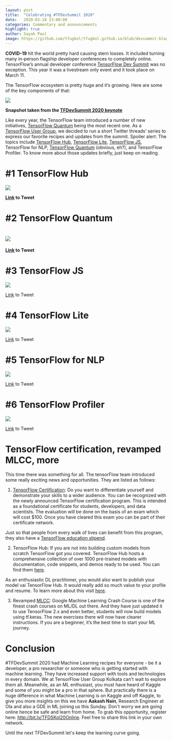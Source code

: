```yaml
---
layout: post
title:  "Celebrating #TFDevSummit 2020"
date:   2020-03-18 13:00:00
categories: Commentary and announcements
highlight: true
author: Sayak Paul
image: https://github.com/tfugkol/tfugkol.github.io/blob/devsummit-blog/assets/img/post_images/media_devsummit_blog/image6.png
---
```


**COVID-19** hit the world pretty hard causing stern losses. It included turning many in-person flagship developer conferences to completely online. TensorFlow’s annual developer conference [<span class="underline">TensorFlow Dev Summit</span>](https://www.tensorflow.org/dev-summit) was no exception. This year it was a livestream only event and it took place on March 11.

The TensorFlow ecosystem is pretty huge and it’s growing. Here are some of the key components of that:

![](https://github.com/tfugkol/tfugkol.github.io/blob/devsummit-blog/assets/img/post_images/media_devsummit_blog/image6.png)

**Snapshot taken from the [<span class="underline">TFDevSummit 2020 keynote</span>](https://youtu.be/_lsjCH3fd00)**

Like every year, the TensorFlow team introduced a number of new initiatives, [<span class="underline">TensorFlow Quantum</span>](https://www.tensorflow.org/quantum/) being the most recent one. As a [<span class="underline">TensorFlow User Group</span>](https://www.tensorflow.org/community/groups), we decided to run a short Twitter threads’ series to express our favorite recipes and updates from the summit. Spoiler alert: The topics include [<span class="underline">TensorFlow Hub</span>](https://www.tensorflow.org/hub), [<span class="underline">TensorFlow Lite</span>](https://www.tensorflow.org/lite), [<span class="underline">TensorFlow JS</span>](https://www.tensorflow.org/js), TensorFlow for NLP, [<span class="underline">TensorFlow Quantum</span>](https://www.tensorflow.org/quantum) (obvious, eh?), and TensorFlow Profiler. To know more about those updates briefly, just keep on reading.

# \#1 TensorFlow Hub

![](https://github.com/tfugkol/tfugkol.github.io/blob/devsummit-blog/assets/img/post_images/media_devsummit_blog/image1.png)

**[<span class="underline">Link</span>](https://twitter.com/TFUGKol/status/1238351587304591360) to Tweet**

# \#2 TensorFlow Quantum

# ![](https://github.com/tfugkol/tfugkol.github.io/blob/devsummit-blog/assets/img/post_images/media_devsummit_blog/image3.png)

**[<span class="underline">Link</span>](https://twitter.com/TFUGKol/status/1238139119278030850) to Tweet**

# \#3 TensorFlow JS

![](https://github.com/tfugkol/tfugkol.github.io/blob/devsummit-blog/assets/img/post_images/media_devsummit_blog/image2.png)

[<span class="underline">Link</span>](https://twitter.com/TFUGKol/status/1239553411877462016) to Tweet

# \#4 TensorFlow Lite

![](https://github.com/tfugkol/tfugkol.github.io/blob/devsummit-blog/assets/img/post_images/media_devsummit_blog/image7.png)

[<span class="underline">Link</span>](https://twitter.com/TFUGKol/status/1239192872533909505) to Tweet

# \#5 TensorFlow for NLP

![](https://github.com/tfugkol/tfugkol.github.io/blob/devsummit-blog/assets/img/post_images/media_devsummit_blog/image5.png)

[<span class="underline">Link</span>](https://twitter.com/TFUGKol/status/1238487364080549889) to Tweet

# \#6 TensorFlow Profiler

![](https://github.com/tfugkol/tfugkol.github.io/blob/devsummit-blog/assets/img/post_images/media_devsummit_blog/image4.png)

[<span class="underline">Link</span>](https://twitter.com/TFUGKol/status/1238081475288772611) to Tweet

# TensorFlow certification, revamped MLCC, more

This time there was something for all. The tensorFlow team introduced some really exciting news and opportunities. They are listed as follows:

1. [TensorFlow Certification](https://www.tensorflow.org/certificate): Do you want to differentiate yourself and demonstrate your skills to a wider audience. You can be recognized with the newly announced TensorFlow certification program. This is intended as a foundational certificate for students, developers, and data scientists. The evaluation will be done on the basis of an exam which will cost $100. Once you have cleared this exam you can be part of their certificate network.

Just so that people from every walk of lives can benefit from this program, they also have a [TensorFlow education stipend](https://www.tensorflow.org/site-assets/downloads/marketing/cert/TF_Education_Stipend.pdf).

2. TensorFlow Hub: If you are not into building custom models from scratch TensorFlow got you covered. TensorFlow Hub hosts a comprehensive collection of over 1000 pre-trained models with documentation, code snippets, and demos ready to be used. You can find them [<span class="underline">here</span>](https://tfhub.dev/).

As an enthusiastic DL practitioner, you would also want to publish your model vai TensorFlow Hub. It would really add so much value to your profile and resume. To learn more about this visit [<span class="underline">here</span>](https://github.com/tensorflow/hub/tree/master/tfhub_dev).

3. Revamped [<span class="underline">MLCC</span>](https://developers.google.com/machine-learning/crash-course): Google Machine Learning Crash Course is one of the finest crash courses on ML/DL out there. And they have just updated it to use TensorFlow 2.x and even better, students will now build models using tf.keras. The new exercises there will now have clearer instructions. If you are a beginner, it’s the best time to start your ML journey.

# Conclusion

\#TFDevSummit 2020 had Machine Learning recipes for everyone - be it a developer, a pro researcher or someone who is getting started with machine learning. They have increased support with tools and technologies in every domain. We at TensorFlow User Group Kolkata can't wait to explore them all. Meanwhile, as an ML enthusiast, you must have heard of Kaggle and some of you might be a pro in that sphere. But practically there is a huge difference in what Machine Learning is on Kaggle and off Kaggle, to give you more insights on this we have **Aakash Nain**, Research Engineer at Ola and also a GDE in ML joining us this Sunday. Don't worry we are going online hence be safe and learn from home. To grab this opportunity, register here: [<span class="underline">http://bit.ly/TFDSKol20Online</span>](http://bit.ly/TFDSKol20Online). Feel free to share this link in your own network.

Until the next TFDevSummit let's keep the learning curve going.
